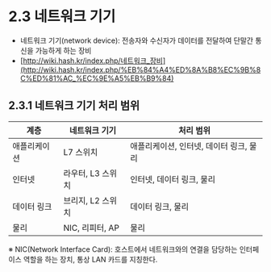 # 2.3 네트워크 기기

- 네트워크 기기(network device): 전송자와 수신자가 데이터를 전달하여 단말간 통신을 가능하게 하는 장비
- [http://wiki.hash.kr/index.php/네트워크_장비](http://wiki.hash.kr/index.php/%EB%84%A4%ED%8A%B8%EC%9B%8C%ED%81%AC_%EC%9E%A5%EB%B9%84)

## 2.3.1 네트워크 기기 처리 범위

| 계층 | 네트워크 기기 | 처리 범위 |
| --- | --- | --- |
| 애플리케이션 | L7 스위치 | 애플리케이션, 인터넷, 데이터 링크, 물리 |
| 인터넷 | 라우터, L3 스위치 | 인터넷, 데이터 링크, 물리 |
| 데이터 링크 | 브리지, L2 스위치 | 데이터 링크, 물리 |
| 물리 | NIC, 리피터, AP | 물리 |

※ NIC(Network Interface Card): 호스트에서 네트워크와의 연결을 담당하는 인터페이스 역할을 하는 장치, 통상 LAN 카드를 지칭한다.